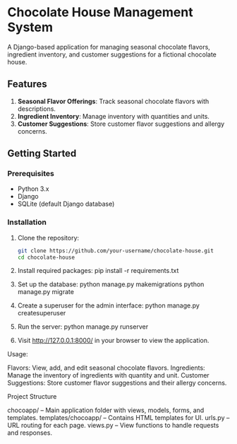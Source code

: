 # Chocolate House Management System

A Django-based application for managing seasonal chocolate flavors, ingredient inventory, and customer suggestions for a fictional chocolate house.

## Features

1. **Seasonal Flavor Offerings**: Track seasonal chocolate flavors with descriptions.
2. **Ingredient Inventory**: Manage inventory with quantities and units.
3. **Customer Suggestions**: Store customer flavor suggestions and allergy concerns.

## Getting Started

### Prerequisites

- Python 3.x
- Django
- SQLite (default Django database)

### Installation

1. Clone the repository:

   ```bash
   git clone https://github.com/your-username/chocolate-house.git
   cd chocolate-house
2. Install required packages:
    pip install -r requirements.txt
3. Set up the database:
    python manage.py makemigrations
    python manage.py migrate
4. Create a superuser for the admin interface:
    python manage.py createsuperuser
5. Run the server:
    python manage.py runserver
6. Visit http://127.0.0.1:8000/ in your browser to view the application.

Usage:

Flavors: View, add, and edit seasonal chocolate flavors.
Ingredients: Manage the inventory of ingredients with quantity and unit.
Customer Suggestions: Store customer flavor suggestions and their allergy concerns.

Project Structure

chocoapp/ – Main application folder with views, models, forms, and templates.
templates/chocoapp/ – Contains HTML templates for UI.
urls.py – URL routing for each page.
views.py – View functions to handle requests and responses.
